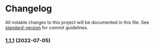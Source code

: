 # Changelog

All notable changes to this project will be documented in this file. See [standard-version](https://github.com/conventional-changelog/standard-version) for commit guidelines.

### [1.1.1](https://github.com/sbrow/laravel-redis-batch-repository/compare/v1.1.0...v1.1.1) (2022-07-05)
